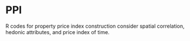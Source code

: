 # PPI
R codes for property price index construction consider spatial correlation, hedonic attributes, and price index of time.
